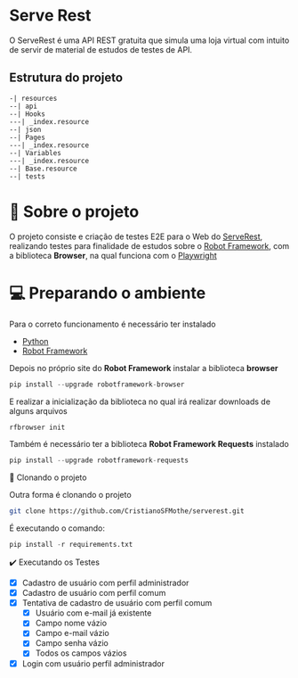 # Serve Rest

O ServeRest é uma API REST gratuita que simula uma loja virtual com intuito de servir de material de estudos de testes de API.

## Estrutura do projeto

```
-| resources
--| api
--| Hooks
---| _index.resource
--| json
--| Pages
---| _index.resource
--| Variables
---| _index.resource
--| Base.resource
--| tests
```

# 💬 Sobre o projeto

O projeto consiste e criação de testes E2E para o Web do <a href="https://front.serverest.dev/login" target="_blank">ServeRest</a>, realizando testes para finalidade de estudos sobre o <a href="https://robotframework.org/" target="_blank">Robot Framework</a>, com a biblioteca **Browser**, na qual funciona com o <a href="https://playwright.dev/" target="_blank">Playwright</a>

# 💻 Preparando o ambiente

Para o correto funcionamento é necessário ter instalado

* <a href="https://www.python.org/downloads/" target="_blank">Python</a>
* <a href="https://robotframework.org/" target="_blank">Robot Framework</a>

Depois no próprio site do **Robot Framework** instalar a biblioteca **browser**

```python
pip install --upgrade robotframework-browser
```

E realizar a inicialização da biblioteca no qual irá realizar downloads de alguns arquivos

```python
rfbrowser init
```

Também é necessário ter a biblioteca **Robot Framework Requests** instalado

```python
pip install --upgrade robotframework-requests
```

📁 Clonando o projeto

Outra forma é clonando o projeto

```bash
git clone https://github.com/CristianoSFMothe/serverest.git
```

 É executando o comando:

```python
pip install -r requirements.txt    
```

✔️ Executando os Testes

- [x] Cadastro de usuário com perfil administrador
- [x] Cadastro de usuário com perfil comum
- [x] Tentativa de cadastro de usuário com perfil comum
  - [x] Usuário com e-mail já existente
  - [x] Campo nome vázio
  - [x] Campo e-mail vázio
  - [x] Campo senha vázio
  - [x] Todos os campos vázios
- [x] Login com usuário perfil administrador
